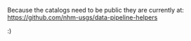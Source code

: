 Because the catalogs need to be public they are currently at:
https://github.com/nhm-usgs/data-pipeline-helpers

:)
